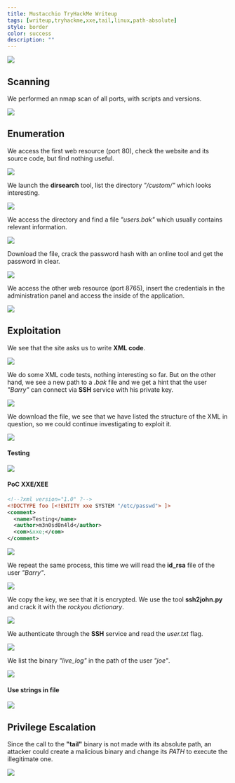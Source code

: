 ```yaml
---
title: Mustacchio TryHackMe Writeup
tags: [writeup,tryhackme,xxe,tail,linux,path-absolute]
style: border
color: success
description: ""
---
```



![](https://raw.githubusercontent.com/m3n0sd0n4ld/m3n0sd0n4ld.github.io/main/_posts/Mustacchio/1.png)

## Scanning
We performed an nmap scan of all ports, with scripts and versions.

![](https://raw.githubusercontent.com/m3n0sd0n4ld/m3n0sd0n4ld.github.io/main/_posts/Mustacchio/2.png)

## Enumeration
We access the first web resource (port 80), check the website and its source code, but find nothing useful.

![](https://raw.githubusercontent.com/m3n0sd0n4ld/m3n0sd0n4ld.github.io/main/_posts/Mustacchio/3.png)

We launch the **dirsearch** tool, list the directory *"/custom/"* which looks interesting.

![](https://raw.githubusercontent.com/m3n0sd0n4ld/m3n0sd0n4ld.github.io/main/_posts/Mustacchio/4.png)

We access the directory and find a file *"users.bak"* which usually contains relevant information.

![](https://raw.githubusercontent.com/m3n0sd0n4ld/m3n0sd0n4ld.github.io/main/_posts/Mustacchio/5.png)

Download the file, crack the password hash with an online tool and get the password in clear.

![](https://raw.githubusercontent.com/m3n0sd0n4ld/m3n0sd0n4ld.github.io/main/_posts/Mustacchio/6.png)

We access the other web resource (port 8765), insert the credentials in the administration panel and access the inside of the application.

![](https://raw.githubusercontent.com/m3n0sd0n4ld/m3n0sd0n4ld.github.io/main/_posts/Mustacchio/7.png)

## Exploitation
We see that the site asks us to write **XML code**.

![](https://raw.githubusercontent.com/m3n0sd0n4ld/m3n0sd0n4ld.github.io/main/_posts/Mustacchio/8.png)

We do some XML code tests, nothing interesting so far. But on the other hand, we see a new path to a *.bak* file and we get a hint that the user *"Barry"* can connect via **SSH** service with his private key.

![](https://raw.githubusercontent.com/m3n0sd0n4ld/m3n0sd0n4ld.github.io/main/_posts/Mustacchio/9.png)

We download the file, we see that we have listed the structure of the XML in question, so we could continue investigating to exploit it.

![](https://raw.githubusercontent.com/m3n0sd0n4ld/m3n0sd0n4ld.github.io/main/_posts/Mustacchio/10.png)

#### Testing

![](https://raw.githubusercontent.com/m3n0sd0n4ld/m3n0sd0n4ld.github.io/main/_posts/Mustacchio/11.png)

#### PoC XXE/XEE
```XML
<!--?xml version="1.0" ?-->
<!DOCTYPE foo [<!ENTITY xxe SYSTEM "/etc/passwd"> ]>
<comment>
  <name>Testing</name>
  <author>m3n0sd0n4ld</author>
  <com>&xxe;</com>
</comment> 
```

![](https://raw.githubusercontent.com/m3n0sd0n4ld/m3n0sd0n4ld.github.io/main/_posts/Mustacchio/12.png)

We repeat the same process, this time we will read the **id_rsa** file of the user *"Barry"*.

![](https://raw.githubusercontent.com/m3n0sd0n4ld/m3n0sd0n4ld.github.io/main/_posts/Mustacchio/13.png)

We copy the key, we see that it is encrypted. We use the tool **ssh2john.py** and crack it with the *rockyou dictionary*.

![](https://raw.githubusercontent.com/m3n0sd0n4ld/m3n0sd0n4ld.github.io/main/_posts/Mustacchio/14.png)

We authenticate through the **SSH** service and read the *user.txt* flag.

![](https://raw.githubusercontent.com/m3n0sd0n4ld/m3n0sd0n4ld.github.io/main/_posts/Mustacchio/15.png)

We list the binary *"live_log"* in the path of the user *"joe"*.

![](https://raw.githubusercontent.com/m3n0sd0n4ld/m3n0sd0n4ld.github.io/main/_posts/Mustacchio/16.png)

#### Use strings in file

![](https://raw.githubusercontent.com/m3n0sd0n4ld/m3n0sd0n4ld.github.io/main/_posts/Mustacchio/17.png)

## Privilege Escalation

Since the call to the **"tail"** binary is not made with its absolute path, an attacker could create a malicious binary and change its *PATH* to execute the illegitimate one.

![](https://raw.githubusercontent.com/m3n0sd0n4ld/m3n0sd0n4ld.github.io/main/_posts/Mustacchio/18.png)




